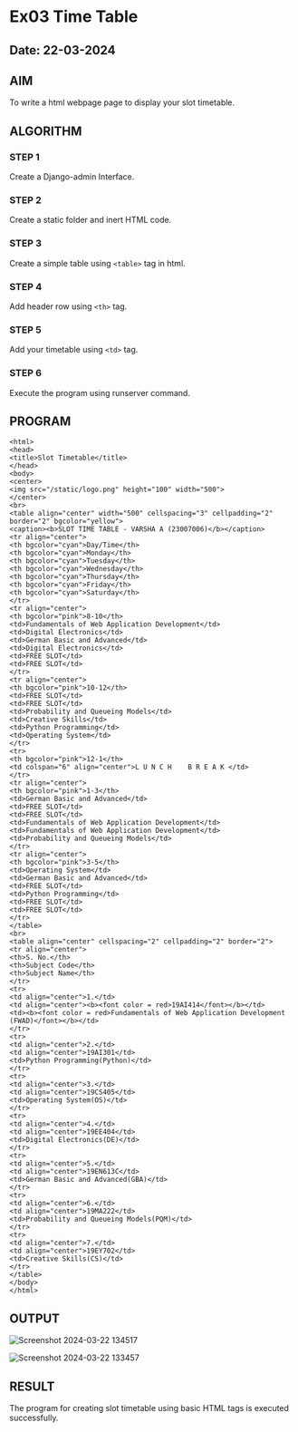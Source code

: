 # Ex03 Time Table
## Date: 22-03-2024

## AIM
To write a html webpage page to display your slot timetable.

## ALGORITHM
### STEP 1
Create a Django-admin Interface.

### STEP 2
Create a static folder and inert HTML code.

### STEP 3
Create a simple table using ```<table>``` tag in html.

### STEP 4
Add header row using ```<th>``` tag.

### STEP 5
Add your timetable using ```<td>``` tag.

### STEP 6
Execute the program using runserver command.

## PROGRAM

~~~
<html>
<head>
<title>Slot Timetable</title>
</head>
<body>
<center>
<img src="/static/logo.png" height="100" width="500">
</center>
<br>
<table align="center" width="500" cellspacing="3" cellpadding="2" border="2" bgcolor="yellow">
<caption><b>SLOT TIME TABLE - VARSHA A (23007006)</b></caption>
<tr align="center">
<th bgcolor="cyan">Day/Time</th>
<th bgcolor="cyan">Monday</th>
<th bgcolor="cyan">Tuesday</th>
<th bgcolor="cyan">Wednesday</th>
<th bgcolor="cyan">Thursday</th>
<th bgcolor="cyan">Friday</th>
<th bgcolor="cyan">Saturday</th>
</tr>
<tr align="center">
<th bgcolor="pink">8-10</th>
<td>Fundamentals of Web Application Development</td>
<td>Digital Electronics</td>
<td>German Basic and Advanced</td>
<td>Digital Electronics</td>
<td>FREE SLOT</td>
<td>FREE SLOT</td>
</tr>
<tr align="center">
<th bgcolor="pink">10-12</th>
<td>FREE SLOT</td>
<td>FREE SLOT</td>
<td>Probability and Queueing Models</td>
<td>Creative Skills</td>
<td>Python Programming</td>
<td>Operating System</td>
</tr>
<tr>
<th bgcolor="pink">12-1</th>
<td colspan="6" align="center">L U N C H    B R E A K </td>
</tr>
<tr align="center">
<th bgcolor="pink">1-3</th>
<td>German Basic and Advanced</td>
<td>FREE SLOT</td>
<td>FREE SLOT</td>
<td>Fundamentals of Web Application Development</td>
<td>Fundamentals of Web Application Development</td>
<td>Probability and Queueing Models</td>
</tr>
<tr align="center">
<th bgcolor="pink">3-5</th>
<td>Operating System</td>
<td>German Basic and Advanced</td>
<td>FREE SLOT</td>
<td>Python Programming</td>
<td>FREE SLOT</td>
<td>FREE SLOT</td>
</tr>
</table>
<br>
<table align="center" cellspacing="2" cellpadding="2" border="2">
<tr align="center">
<th>S. No.</th>
<th>Subject Code</th>
<th>Subject Name</th>
</tr>
<tr>
<td align="center">1.</td>
<td align="center"><b><font color = red>19AI414</font></b></td>
<td><b><font color = red>Fundamentals of Web Application Development (FWAD)</font></b></td>
</tr>
<tr>
<td align="center">2.</td>
<td align="center">19AI301</td>
<td>Python Programming(Python)</td>
</tr>
<tr>
<td align="center">3.</td>
<td align="center">19CS405</td>
<td>Operating System(OS)</td>
</tr>
<tr>
<td align="center">4.</td>
<td align="center">19EE404</td>
<td>Digital Electronics(DE)</td>
</tr>
<tr>
<td align="center">5.</td>
<td align="center">19EN613C</td>
<td>German Basic and Advanced(GBA)</td>
</tr>
<tr>
<td align="center">6.</td>
<td align="center">19MA222</td>
<td>Probability and Queueing Models(PQM)</td>
</tr>
<tr>
<td align="center">7.</td>
<td align="center">19EY702</td>
<td>Creative Skills(CS)</td>
</tr>
</table>
</body>
</html>
~~~


## OUTPUT


![Screenshot 2024-03-22 134517](https://github.com/04Varsha/slot/assets/149035374/00bb25f5-a75d-469f-9efa-13ce8905c67b)


![Screenshot 2024-03-22 133457](https://github.com/04Varsha/slot/assets/149035374/cac9ea71-88eb-4104-9c6a-538bbcb0b5c8)


## RESULT
The program for creating slot timetable using basic HTML tags is executed successfully.
